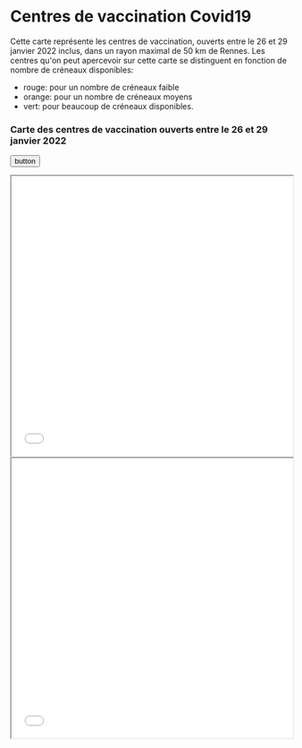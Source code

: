 # Centres de vaccination Covid19

Cette carte représente les centres de vaccination, ouverts entre le 26 et 29 janvier 2022 inclus,
dans un rayon maximal de 50 km de Rennes. Les centres qu'on peut apercevoir sur cette carte se distinguent en fonction de nombre de créneaux disponibles: 
- rouge: pour un nombre de créneaux faible
- orange: pour un nombre de créneaux moyens
- vert: pour beaucoup de créneaux disponibles.



### Carte des centres de vaccination ouverts entre le 26 et 29 janvier 2022

<button onclick="click()">button</button>
<iframe src="base_map.html" class="is-fullwidth" height="500px" width="100%"></iframe>
<iframe src="base_map1.html" class="is-fullwidth" height="500px" width="100%"></iframe>

<script>
    function click() {
        console.log("test")
    }
</script>